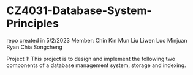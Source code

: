 # CZ4031-Database-System-Principles
repo created in 5/2/2023
Member:
Chin Kin Mun
Liu Liwen
Luo Minjuan
Ryan Chia Songcheng

Project 1:
This project is to design and implement the following two components of a database management system, storage and indexing. 